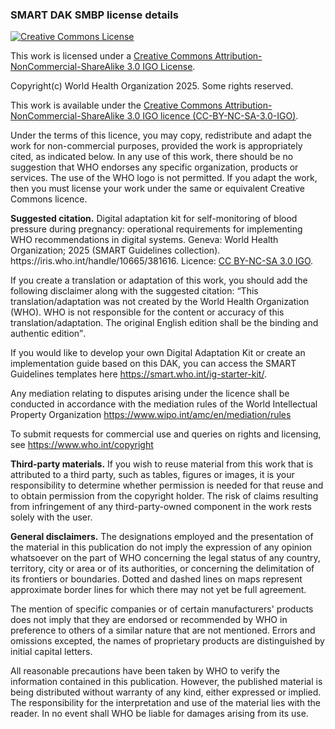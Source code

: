 <h3>SMART DAK SMBP license details</h3>

<a rel="license" href="http://creativecommons.org/licenses/by-nc-sa/3.0/igo/"><img alt="Creative Commons License" style="border-width:0" src="https://i.creativecommons.org/l/by-nc-sa/3.0/igo/88x31.png"/></a>

<p>This work is licensed under a <a rel="license" href="http://creativecommons.org/licenses/by-nc-sa/3.0/igo/">Creative Commons Attribution-NonCommercial-ShareAlike 3.0 IGO License</a>.</p>



<p>Copyright(c) World Health Organization 2025. Some rights reserved.</p>
<p>This work is available under the <a rel="license" href="http://creativecommons.org/licenses/by-nc-sa/3.0/igo/">Creative Commons Attribution-NonCommercial-ShareAlike 3.0 IGO licence (CC-BY-NC-SA-3.0-IGO)</a>.</p>

<p>Under the terms of this licence, you may copy, redistribute and adapt the work for non-commercial purposes, provided the work is appropriately cited, as indicated below. In any use of 
this work, there should be no suggestion that WHO endorses any specific organization, products or services. The use of the WHO logo is not permitted. If you adapt the work, then you 
must license your work under the same or equivalent Creative Commons licence. </p>

<p><b>Suggested citation.</b>  Digital adaptation kit for self-monitoring of blood pressure during pregnancy: operational requirements for implementing WHO recommendations in digital systems.
Geneva: World Health Organization; 2025 (SMART Guidelines collection). https://iris.who.int/handle/10665/381616. Licence: <a rel="license" href="http://creativecommons.org/licenses/by-nc-sa/3.0/igo/">CC BY-NC-SA 3.0 IGO</a>. </p>

<p>If you create a translation or adaptation of this work, you should add the following disclaimer along with the suggested citation: <q>This translation/adaptation was not created by the World 
Health Organization (WHO). WHO is not responsible for the content or accuracy of this translation/adaptation. The original English edition shall be the binding and authentic edition</q>. </p>
<p>If you would like to develop your own Digital Adaptation Kit or create an implementation guide based on this DAK, you can access the SMART Guidelines templates here <a rel="license" href="https://smart.who.int/ig-starter-kit/">https://smart.who.int/ig-starter-kit/</a>.</p>
 <p>Any mediation relating to disputes arising under the licence shall be conducted in accordance with the mediation rules of the World Intellectual Property Organization <a rel="license" href="https://www.wipo.int/amc/en/mediation/rules">https://www.wipo.int/amc/en/mediation/rules</a> </p>
 <p>To submit requests for commercial use and queries on rights and licensing, see <a rel="license" href="https://www.who.int/copyright">https://www.who.int/copyright</a>  </p>
 <p><b>Third-party materials.</b> If you wish to reuse material from this work that is attributed to a third party, such as tables, figures or images, it is your responsibility to determine whether 
permission is needed for that reuse and to obtain permission from the copyright holder. The risk of claims resulting from infringement of any third-party-owned component in the work 
rests solely with the user. </p>
<p><b>General disclaimers.</b> The designations employed and the presentation of the material in this publication do not imply the expression of any opinion whatsoever on the part of WHO 
concerning the legal status of any country, territory, city or area or of its authorities, or concerning the delimitation of its frontiers or boundaries. Dotted and dashed lines on maps 
represent approximate border lines for which there may not yet be full agreement. </p>
<p>The mention of specific companies or of certain manufacturers&apos; products does not imply that they are endorsed or recommended by WHO in preference to others of a similar nature that 
are not mentioned. Errors and omissions excepted, the names of proprietary products are distinguished by initial capital letters. </p>
<p>All reasonable precautions have been taken by WHO to verify the information contained in this publication. However, the published material is being distributed without warranty of any 
kind, either expressed or implied. The responsibility for the interpretation and use of the material lies with the reader. In no event shall WHO be liable for damages arising from its use.</p>
</div>
